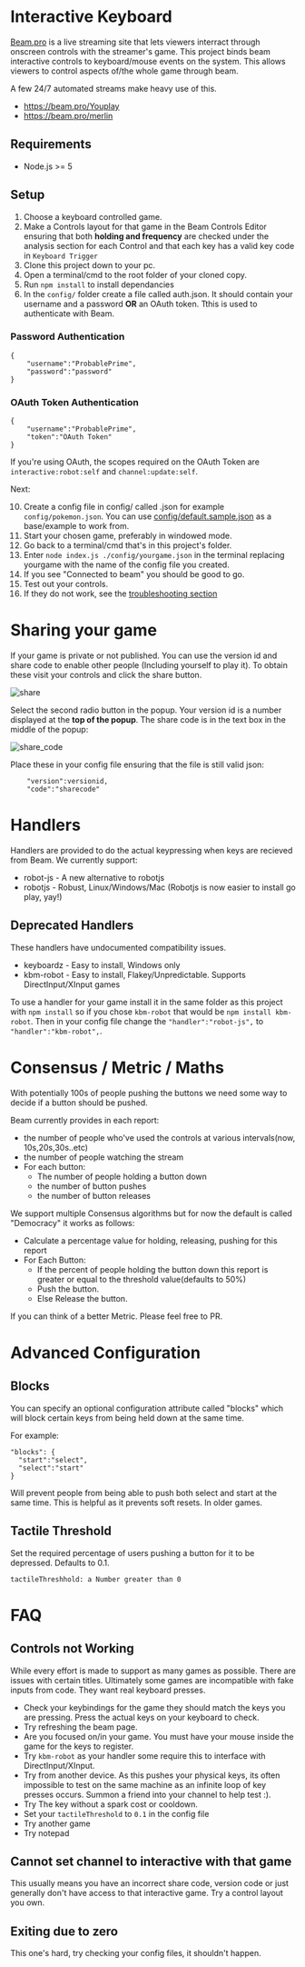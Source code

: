 # Interactive Keyboard

[Beam.pro](https://beam.pro) is a live streaming site that lets viewers interract through onscreen controls with the streamer's game. This project binds beam interactive controls to keyboard/mouse events on the system. This allows viewers to control aspects of/the whole game through beam. 

A few 24/7 automated streams make heavy use of this.
* https://beam.pro/Youplay 
* https://beam.pro/merlin

## Requirements
* Node.js >= 5

## Setup
1. Choose a keyboard controlled game.
2. Make a Controls layout for that game in the Beam Controls Editor ensuring that both **holding and frequency** are checked under the analysis section for each Control and that each key has a valid key code in `Keyboard Trigger`
3. Clone this project down to your pc.
5. Open a terminal/cmd to the root folder of your cloned copy.
6. Run `npm install` to install dependancies
7. In the `config/` folder create a file called auth.json. It should contain your username and a password **OR** an OAuth token. Tthis is used to authenticate with Beam.

### Password Authentication
```
{
    "username":"ProbablePrime",
    "password":"password"
}
```
### OAuth Token Authentication
```
{
    "username":"ProbablePrime",
    "token":"OAuth Token"
}
```

If you're using OAuth, the scopes required on the OAuth Token are `interactive:robot:self` and `channel:update:self`.

Next:

10. Create a config file in config/ called <YOUR GAME>.json for example `config/pokemon.json`. You can use [config/default.sample.json](config/default.sample.json) as a base/example to work from.
11. Start your chosen game, preferably in windowed mode.
12. Go back to a terminal/cmd that's in this project's folder.
12. Enter `node index.js ./config/yourgame.json` in the terminal replacing yourgame with the name of the config file you created.
13. If you see "Connected to beam" you should be good to go.
14. Test out your controls.
15. If they do not work, see the [troubleshooting section ](README.md#troubleshooting)

# Sharing your game

If your game is private or not published. You can use the version id and share code to enable other people (Including yourself to play it). To obtain these visit your controls and click the share button.

![share](https://raw.githubusercontent.com/ProbablePrime/beam-keyboard/master/img/share.png)

Select the second radio button in the popup. Your version id is a number displayed at the **top of the popup**. The share code is in the text box in the middle of the popup:

![share_code](https://raw.githubusercontent.com/ProbablePrime/beam-keyboard/master/img/share_code.png)

Place these in your config file ensuring that the file is still valid json:
```
    "version":versionid,
    "code":"sharecode"
```

# Handlers

Handlers are provided to do the actual keypressing when keys are recieved from Beam. We currently support:

* robot-js - A new alternative to robotjs
* robotjs - Robust, Linux/Windows/Mac (Robotjs is now easier to install go play, yay!)

## Deprecated Handlers
These handlers have undocumented compatibility issues.
* keyboardz - Easy to install, Windows only
* kbm-robot - Easy to install, Flakey/Unpredictable. Supports DirectInput/XInput games


To use a handler for your game install it in the same folder as this project with `npm install` so if you chose `kbm-robot` that would be `npm install kbm-robot`. Then in your config file change the `"handler":"robot-js",` to `"handler":"kbm-robot",`.

# Consensus / Metric / Maths
With potentially 100s of people pushing the buttons we need some way to decide if a button should be pushed.

Beam currently provides in each report:
* the number of people who've used the controls at various intervals(now, 10s,20s,30s..etc)
* the number of people watching the stream
* For each button:
   * The number of people holding a button down
   * the number of button pushes
   * the number of button releases

We support multiple Consensus algorithms but for now the default is called "Democracy" it works as follows:

* Calculate a percentage value for holding, releasing, pushing for this report
* For Each Button:
    * If the percent of people holding the button down this report is greater or equal to the threshold value(defaults to 50%)
    * Push the button.
    * Else Release the button.

If you can think of a better Metric. Please feel free to PR.

# Advanced Configuration

## Blocks
You can specify an optional configuration attribute called "blocks" which will block certain keys from being held down at the same time.

For example:
```
"blocks": {
  "start":"select",
  "select":"start"
}
```
Will prevent people from being able to push both select and start at the same time. This is helpful as it prevents soft resets.
In older games.

## Tactile Threshold
Set the required percentage of users pushing a button for it to be depressed. Defaults to 0.1.
```
tactileThreshhold: a Number greater than 0
```

# FAQ

## Controls not Working
While every effort is made to support as many games as possible. There are issues with certain titles. Ultimately some games are incompatible with fake inputs from code. They want real keyboard presses.

* Check your keybindings for the game they should match the keys you are pressing. Press the actual keys on your keyboard to check.
* Try refreshing the beam page.
* Are you focused on/in your game. You must have your mouse inside the game for the keys to register.
* Try `kbm-robot` as your handler some require this to interface with DirectInput/XInput.
* Try from another device. As this pushes your physical keys, its often impossible to test on the same machine as an infinite loop of key presses occurs. Summon a friend into your channel to help test :).
* Try The key without a spark cost or cooldown.
* Set your `tactileThreshold` to `0.1` in the config file
* Try another game
* Try notepad

## Cannot set channel to interactive with that game

This usually means you have an incorrect share code, version code or just generally don't have access to that interactive game. Try a control layout you own.

## Exiting due to zero
This one's hard, try checking your config files, it shouldn't happen.



